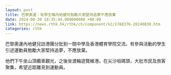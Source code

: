 ```yaml
---
layout: post
title: 巴黎奧運｜有學生稱內地健兒勉勵大家堅持追夢不應放棄
date: 2024-08-30 18:35:44.000000000 +08:00
link: https://news.rthk.hk/rthk/ch/component/k2/1768376-20240830.htm
categories: rthk
---
```


巴黎奧運內地健兒訪港團分批到一間中學及香港體育學院交流。有參與活動的學生引述運動員勉勵大家堅持追夢，不應放棄。

他們下午坐山頂纜車觀光，之後坐渡輪遊覽維港。在尖沙咀碼頭，大批市民及旅客聚集，希望近距離見到運動員。
